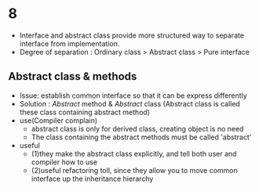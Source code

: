 # 8
- Interface and abstract class provide more structured way to separate 
    interface from implementation.
- Degree of separation : 
    Ordinary class > Abstract class > Pure interface

## Abstract class & methods
- Issue: establish common interface so that it can be express differently
- Solution : _Abstract_ method & _Abstract_ class
    (Abstract class is called these class containing abstract method)
- use(Compiler complain)
    - abstract class is only for derived class, creating object is no need
    - The class containing the abstract methods must be called 'abstract'
- useful
    - (1)they make the abstract class explicitly, and tell both user and
           compiler how to use
    - (2)useful refactoring toll, since they allow you to move common 
            interface up the inheritance hierarchy

##